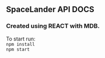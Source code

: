## SpaceLander API DOCS

### Created using REACT with MDB.

To start run: <br>
`npm install`
<br>
`npm start`
